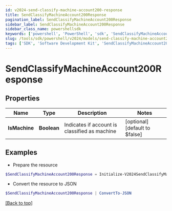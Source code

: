 ```yaml
---
id: v2024-send-classify-machine-account200-response
title: SendClassifyMachineAccount200Response
pagination_label: SendClassifyMachineAccount200Response
sidebar_label: SendClassifyMachineAccount200Response
sidebar_class_name: powershellsdk
keywords: ['powershell', 'PowerShell', 'sdk', 'SendClassifyMachineAccount200Response', 'V2024SendClassifyMachineAccount200Response'] 
slug: /tools/sdk/powershell/v2024/models/send-classify-machine-account200-response
tags: ['SDK', 'Software Development Kit', 'SendClassifyMachineAccount200Response', 'V2024SendClassifyMachineAccount200Response']
---
```



# SendClassifyMachineAccount200Response

## Properties

Name | Type | Description | Notes
------------ | ------------- | ------------- | -------------
**IsMachine** | **Boolean** | Indicates if account is classified as machine | [optional] [default to $false]

## Examples

- Prepare the resource
```powershell
$SendClassifyMachineAccount200Response = Initialize-V2024SendClassifyMachineAccount200Response  -IsMachine true
```

- Convert the resource to JSON
```powershell
$SendClassifyMachineAccount200Response | ConvertTo-JSON
```


[[Back to top]](#) 


